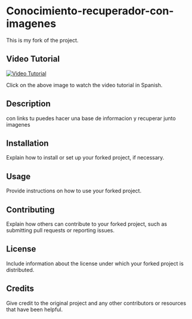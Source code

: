 # Conocimiento-recuperador-con-imagenes

This is my fork of the project.

## Video Tutorial

[![Video Tutorial](https://img.youtube.com/vi/VIDEO_ID_HERE/0.jpg)](https://www.youtube.com/watch?v=VIDEO_ID_HERE)

Click on the above image to watch the video tutorial in Spanish.

## Description

con links tu puedes hacer una base de informacion y recuperar junto imagenes

## Installation

Explain how to install or set up your forked project, if necessary.

## Usage

Provide instructions on how to use your forked project.

## Contributing

Explain how others can contribute to your forked project, such as submitting pull requests or reporting issues.

## License

Include information about the license under which your forked project is distributed.

## Credits

Give credit to the original project and any other contributors or resources that have been helpful.
